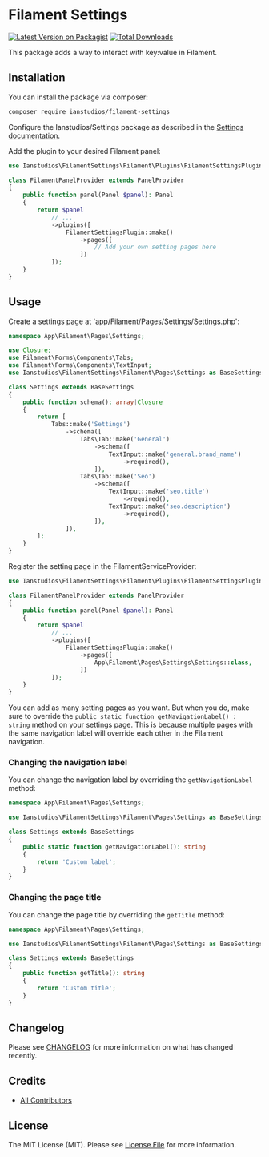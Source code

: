 # Filament Settings

[![Latest Version on Packagist](https://img.shields.io/packagist/v/ianstudios/filament-settings.svg?style=flat-square)](https://packagist.org/packages/ianstudios/filament-settings)
[![Total Downloads](https://img.shields.io/packagist/dt/ianstudios/filament-settings.svg?style=flat-square)](https://packagist.org/packages/ianstudios/filament-settings)

This package adds a way to interact with key:value in Filament.

## Installation

You can install the package via composer:

```bash
composer require ianstudios/filament-settings
```

Configure the Ianstudios/Settings package as described in the [Settings documentation](https://github.com/ianzcreative/settings).

Add the plugin to your desired Filament panel:

```php
use Ianstudios\FilamentSettings\Filament\Plugins\FilamentSettingsPlugin;

class FilamentPanelProvider extends PanelProvider
{
    public function panel(Panel $panel): Panel
    {
        return $panel
            // ...
            ->plugins([
                FilamentSettingsPlugin::make()
                    ->pages([
                        // Add your own setting pages here
                    ])
            ]);
    }
}
```

## Usage

Create a settings page at 'app/Filament/Pages/Settings/Settings.php':

```php
namespace App\Filament\Pages\Settings;

use Closure;
use Filament\Forms\Components\Tabs;
use Filament\Forms\Components\TextInput;
use Ianstudios\FilamentSettings\Filament\Pages\Settings as BaseSettings;

class Settings extends BaseSettings
{
    public function schema(): array|Closure
    {
        return [
            Tabs::make('Settings')
                ->schema([
                    Tabs\Tab::make('General')
                        ->schema([
                            TextInput::make('general.brand_name')
                                ->required(),
                        ]),
                    Tabs\Tab::make('Seo')
                        ->schema([
                            TextInput::make('seo.title')
                                ->required(),
                            TextInput::make('seo.description')
                                ->required(),
                        ]),
                ]),
        ];
    }
}
```

Register the setting page in the FilamentServiceProvider:

```php
use Ianstudios\FilamentSettings\Filament\Plugins\FilamentSettingsPlugin;

class FilamentPanelProvider extends PanelProvider
{
    public function panel(Panel $panel): Panel
    {
        return $panel
            // ...
            ->plugins([
                FilamentSettingsPlugin::make()
                    ->pages([
                        App\Filament\Pages\Settings\Settings::class,
                    ])
            ]);
    }
}
```

You can add as many setting pages as you want. But when you do, make sure to override the `public static function getNavigationLabel() : string` method on your settings page. This is because multiple pages with the same navigation label will override each other in the Filament navigation.

### Changing the navigation label

You can change the navigation label by overriding the `getNavigationLabel` method:

```php
namespace App\Filament\Pages\Settings;

use Ianstudios\FilamentSettings\Filament\Pages\Settings as BaseSettings;

class Settings extends BaseSettings
{
    public static function getNavigationLabel(): string
    {
        return 'Custom label';
    }
}
```

### Changing the page title

You can change the page title by overriding the `getTitle` method:

```php
namespace App\Filament\Pages\Settings;

use Ianstudios\FilamentSettings\Filament\Pages\Settings as BaseSettings;

class Settings extends BaseSettings
{
    public function getTitle(): string
    {
        return 'Custom title';
    }
}
```

## Changelog

Please see [CHANGELOG](CHANGELOG.md) for more information on what has changed recently.

## Credits

- [All Contributors](../../contributors)

## License

The MIT License (MIT). Please see [License File](LICENSE.md) for more information.
